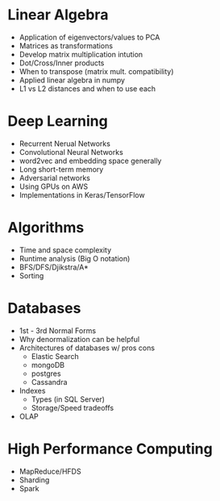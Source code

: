 # Linear Algebra

* Application of eigenvectors/values to PCA
* Matrices as transformations
* Develop matrix multiplication intution
* Dot/Cross/Inner products
* When to transpose (matrix mult. compatibility)
* Applied linear algebra in numpy
* L1 vs L2 distances and when to use each

# Deep Learning

* Recurrent Nerual Networks
* Convolutional Neural Networks
* word2vec and embedding space generally
* Long short-term memory
* Adversarial networks
* Using GPUs on AWS
* Implementations in Keras/TensorFlow

# Algorithms

* Time and space complexity
* Runtime analysis (Big O notation)
* BFS/DFS/Djikstra/A*
* Sorting

# Databases

* 1st - 3rd Normal Forms
* Why denormalization can be helpful
* Architectures of databases w/ pros cons
	* Elastic Search
	* mongoDB
	* postgres
	* Cassandra
* Indexes
	* Types (in SQL Server)
	* Storage/Speed tradeoffs
* OLAP

# High Performance Computing

* MapReduce/HFDS
* Sharding
* Spark